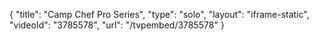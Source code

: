 {
    "title": "Camp Chef Pro Series",
    "type": "solo",
    "layout": "iframe-static",
    "videoId": "3785578",
    "url": "\/tvpembed\/3785578"
}